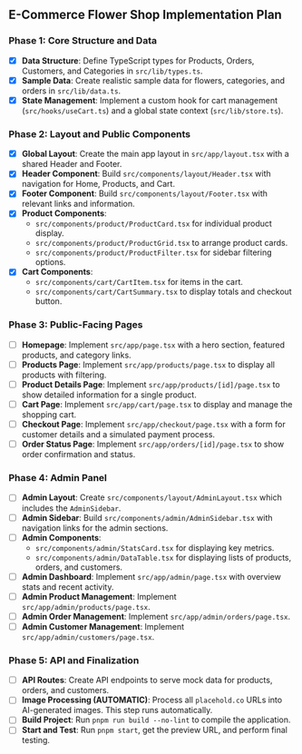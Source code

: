 ## E-Commerce Flower Shop Implementation Plan

### Phase 1: Core Structure and Data

- [x] **Data Structure**: Define TypeScript types for Products, Orders, Customers, and Categories in `src/lib/types.ts`.
- [x] **Sample Data**: Create realistic sample data for flowers, categories, and orders in `src/lib/data.ts`.
- [x] **State Management**: Implement a custom hook for cart management (`src/hooks/useCart.ts`) and a global state context (`src/lib/store.ts`).

### Phase 2: Layout and Public Components

- [x] **Global Layout**: Create the main app layout in `src/app/layout.tsx` with a shared Header and Footer.
- [x] **Header Component**: Build `src/components/layout/Header.tsx` with navigation for Home, Products, and Cart.
- [x] **Footer Component**: Build `src/components/layout/Footer.tsx` with relevant links and information.
- [x] **Product Components**:
    - `src/components/product/ProductCard.tsx` for individual product display.
    - `src/components/product/ProductGrid.tsx` to arrange product cards.
    - `src/components/product/ProductFilter.tsx` for sidebar filtering options.
- [x] **Cart Components**:
    - `src/components/cart/CartItem.tsx` for items in the cart.
    - `src/components/cart/CartSummary.tsx` to display totals and checkout button.

### Phase 3: Public-Facing Pages

- [ ] **Homepage**: Implement `src/app/page.tsx` with a hero section, featured products, and category links.
- [ ] **Products Page**: Implement `src/app/products/page.tsx` to display all products with filtering.
- [ ] **Product Details Page**: Implement `src/app/products/[id]/page.tsx` to show detailed information for a single product.
- [ ] **Cart Page**: Implement `src/app/cart/page.tsx` to display and manage the shopping cart.
- [ ] **Checkout Page**: Implement `src/app/checkout/page.tsx` with a form for customer details and a simulated payment process.
- [ ] **Order Status Page**: Implement `src/app/orders/[id]/page.tsx` to show order confirmation and status.

### Phase 4: Admin Panel

- [ ] **Admin Layout**: Create `src/components/layout/AdminLayout.tsx` which includes the `AdminSidebar`.
- [ ] **Admin Sidebar**: Build `src/components/admin/AdminSidebar.tsx` with navigation links for the admin sections.
- [ ] **Admin Components**:
    - `src/components/admin/StatsCard.tsx` for displaying key metrics.
    - `src/components/admin/DataTable.tsx` for displaying lists of products, orders, and customers.
- [ ] **Admin Dashboard**: Implement `src/app/admin/page.tsx` with overview stats and recent activity.
- [ ] **Admin Product Management**: Implement `src/app/admin/products/page.tsx`.
- [ ] **Admin Order Management**: Implement `src/app/admin/orders/page.tsx`.
- [ ] **Admin Customer Management**: Implement `src/app/admin/customers/page.tsx`.

### Phase 5: API and Finalization

- [ ] **API Routes**: Create API endpoints to serve mock data for products, orders, and customers.
- [ ] **Image Processing (AUTOMATIC)**: Process all `placehold.co` URLs into AI-generated images. This step runs automatically.
- [ ] **Build Project**: Run `pnpm run build --no-lint` to compile the application.
- [ ] **Start and Test**: Run `pnpm start`, get the preview URL, and perform final testing.
